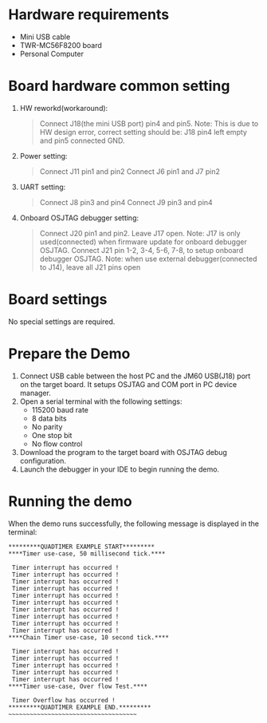 Hardware requirements
=====================
- Mini USB cable
- TWR-MC56F8200 board
- Personal Computer

Board hardware common setting
=============================
1. HW reworkd(workaround):
   > Connect J18(the mini USB port) pin4 and pin5.
     Note: This is due to HW design error, correct setting should be: J18 pin4 left empty and pin5 connected GND.
2. Power setting:
   > Connect J11 pin1 and pin2
   > Connect J6 pin1 and J7 pin2
3. UART setting: 
   > Connect J8 pin3 and pin4
   > Connect J9 pin3 and pin4
4. Onboard OSJTAG debugger setting:
   > Connect J20 pin1 and pin2.
   > Leave J17 open.
     Note: J17 is only used(connected) when firmware update for onboard debugger OSJTAG.
   > Connect J21 pin 1-2, 3-4, 5-6, 7-8, to setup onboard debugger OSJTAG.
     Note: when use external debugger(connected to J14), leave all J21 pins open

Board settings
==============
No special settings are required.

Prepare the Demo
================
1.  Connect USB cable between the host PC and the JM60 USB(J18) port on the target board. It setups OSJTAG and COM port in PC device manager.
2.  Open a serial terminal with the following settings:
    - 115200 baud rate
    - 8 data bits
    - No parity
    - One stop bit
    - No flow control
3.  Download the program to the target board with OSJTAG debug configuration.
4.  Launch the debugger in your IDE to begin running the demo.

Running the demo
================
When the demo runs successfully, the following message is displayed in the terminal:
~~~~~~~~~~~~~~~~~~~~~~~~~~~~~~~~~~~~~
*********QUADTIMER EXAMPLE START*********
****Timer use-case, 50 millisecond tick.****

 Timer interrupt has occurred !
 Timer interrupt has occurred !
 Timer interrupt has occurred !
 Timer interrupt has occurred !
 Timer interrupt has occurred !
 Timer interrupt has occurred !
 Timer interrupt has occurred !
 Timer interrupt has occurred !
 Timer interrupt has occurred !
 Timer interrupt has occurred !
****Chain Timer use-case, 10 second tick.****

 Timer interrupt has occurred !
 Timer interrupt has occurred !
 Timer interrupt has occurred !
 Timer interrupt has occurred !
 Timer interrupt has occurred !
****Timer use-case, Over flow Test.****

 Timer Overflow has occurred !
*********QUADTIMER EXAMPLE END.*********
~~~~~~~~~~~~~~~~~~~~~~~~~~~~~~~~~~~~
